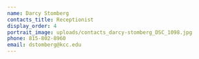 ```yaml
---
name: Darcy Stomberg
contacts_title: Receptionist
display_order: 4
portrait_image: uploads/contacts_darcy-stomberg_DSC_1098.jpg
phone: 815-802-8960
email: dstomberg@kcc.edu
---
```

